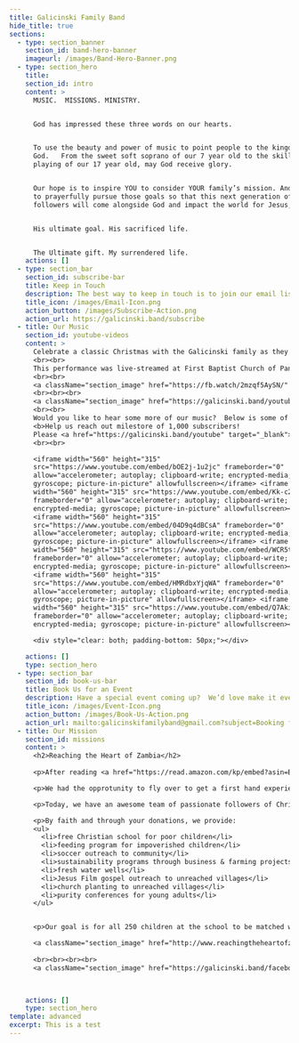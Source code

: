 ```yaml
---
title: Galicinski Family Band
hide_title: true
sections:
  - type: section_banner
    section_id: band-hero-banner
    imageurl: /images/Band-Hero-Banner.png
  - type: section_hero
    title:
    section_id: intro
    content: >
      MUSIC.  MISSIONS. MINISTRY.


      God has impressed these three words on our hearts. 


      To use the beauty and power of music to point people to the kingdom of
      God.   From the sweet soft soprano of our 7 year old to the skillful
      playing of our 17 year old, may God receive glory.


      Our hope is to inspire YOU to consider YOUR family’s mission. And for you
      to prayerfully pursue those goals so that this next generation of Christ
      followers will come alongside God and impact the world for Jesus, 


      His ultimate goal. His sacrificed life. 


      The Ultimate gift. My surrendered life.
    actions: []
  - type: section_bar
    section_id: subscribe-bar
    title: Keep in Touch
    description: The best way to keep in touch is to join our email list.
    title_icon: /images/Email-Icon.png
    action_button: /images/Subscribe-Action.png
    action_url: https://galicinski.band/subscribe
  - title: Our Music
    section_id: youtube-videos
    content: >
      Celebrate a classic Christmas with the Galicinski family as they take you on a wonderful journey through all the Christmas songs that you love best, crafted into fresh and compelling arrangements with a twist of Cape Breton fiddle.
      <br><br>
      This performance was live-streamed at First Baptist Church of Panama City, FL on December 13, 2020 at 5pm.  Grad a cup of hot cocco, pull up a blanket and celebrate Christmas with us!
      <br><br>
      <a className="section_image" href="https://fb.watch/2mzqf5AySN/" target="_blank"><img src="/images/ChristmasShow-Play.png" /></a>
      <br><br><br>
      <a className="section_image" href="https://galicinski.band/youtube" target="_blank"><img src="/images/Subscribe-Button.png" /></a>
      <br><br>
      Would you like to hear some more of our music?  Below is some of the highlights from our YouTube Channel.
      <b>Help us reach out milestore of 1,000 subscribers!
      Please <a href="https://galicinski.band/youtube" target="_blank">subscribe</a> to our YouTube Channel, while you’re checking out our videos.</b>
      <br><br>

      <iframe width="560" height="315"
      src="https://www.youtube.com/embed/bOE2j-1u2jc" frameborder="0"
      allow="accelerometer; autoplay; clipboard-write; encrypted-media;
      gyroscope; picture-in-picture" allowfullscreen></iframe> <iframe
      width="560" height="315" src="https://www.youtube.com/embed/Kk-c23H79Ow"
      frameborder="0" allow="accelerometer; autoplay; clipboard-write;
      encrypted-media; gyroscope; picture-in-picture" allowfullscreen></iframe>
      <iframe width="560" height="315"
      src="https://www.youtube.com/embed/04D9q4dBCsA" frameborder="0"
      allow="accelerometer; autoplay; clipboard-write; encrypted-media;
      gyroscope; picture-in-picture" allowfullscreen></iframe> <iframe
      width="560" height="315" src="https://www.youtube.com/embed/WCR5taP-th4"
      frameborder="0" allow="accelerometer; autoplay; clipboard-write;
      encrypted-media; gyroscope; picture-in-picture" allowfullscreen></iframe>
      <iframe width="560" height="315"
      src="https://www.youtube.com/embed/HMRdbxYjqWA" frameborder="0"
      allow="accelerometer; autoplay; clipboard-write; encrypted-media;
      gyroscope; picture-in-picture" allowfullscreen></iframe> <iframe
      width="560" height="315" src="https://www.youtube.com/embed/Q7AkiYO4geA"
      frameborder="0" allow="accelerometer; autoplay; clipboard-write;
      encrypted-media; gyroscope; picture-in-picture" allowfullscreen></iframe>

      <div style="clear: both; padding-bottom: 50px;"></div>

    actions: []
    type: section_hero
  - type: section_bar
    section_id: book-us-bar
    title: Book Us for an Event
    description: Have a special event coming up?  We’d love make it even more special!
    title_icon: /images/Event-Icon.png
    action_button: /images/Book-Us-Action.png
    action_url: mailto:galicinskifamilyband@gmail.com?subject=Booking for an event
  - title: Our Mission
    section_id: missions
    content: >
      <h2>Reaching the Heart of Zambia</h2>
      
      <p>After reading <a href="https://read.amazon.com/kp/embed?asin=B004U7HRT6&preview=newtab&linkCode=kpe&ref_=cm_sw_r_kb_dp_nDb6FbHKREKV2&tag=galicinskifam-20" target="_blank">Kisses from Katie</a>, and listening to the <a href="https://brinkmanadventures.com/" target="_blank">Brinkman Adventures</a> radio dramas, God gave us a deep desire to be more involved "on the ground" in missions.  In 2016, the Lord opened the doors for our family to start a new outreach ministry in Zambia to the poorest of the poor in the heart of Zambia.</p>

      <p>We had the opprotunity to fly over to get a first hand experience of Zambia, the orphan home and a new Christian school that was starting.  We fell in love with Zambia and the people.  During our trip, the Lord provided beyond what was expected and we were able to help take the ministry to the next level.</p>

      <p>Today, we have an awesome team of passionate followers of Christ who are dedicated to the ministry.  It is a Gospel-focused ministry that loves and gives hope to abandoned children in the heart of Zambia through the Gospel of Jesus Christ, empowering the next generation to break the chains of poverty.</p>

      <p>By faith and through your donations, we provide:
      <ul>  
        <li>free Christian school for poor children</li>
        <li>feeding program for impoverished children</li>
        <li>soccer outreach to community</li>
        <li>sustainability programs through business & farming projects</li>
        <li>fresh water wells</li>
        <li>Jesus Film gospel outreach to unreached villages</li>
        <li>church planting to unreached villages</li>
        <li>purity conferences for young adults</li>
      </ul>


      <p>Our goal is for all 250 children at the school to be matched with a sponsor, so that our programs have the funding needed to grow.  Would you pray about sponsoring a child for $38/month or giving a gift to support this work?  Go to <a href="http://www.reachingtheheartofzambia.org/giving-tuesday-sponsorship-opportunity/" target="_blank">ReachingTheHeartOfZambia.org</a> for more information.</p>

      <a className="section_image" href="http://www.reachingtheheartofzambia.org/giving-tuesday-sponsorship-opportunity/" target="_blank"><img src="/images/Sponsor-a-Child.png" /></a>      
      
      <br><br><br><br>
      <a className="section_image" href="https://galicinski.band/facebook" target="_blank"><img src="/images/Social-Button.png" /></a>

      

    actions: []
    type: section_hero
template: advanced
excerpt: This is a test
---
```

